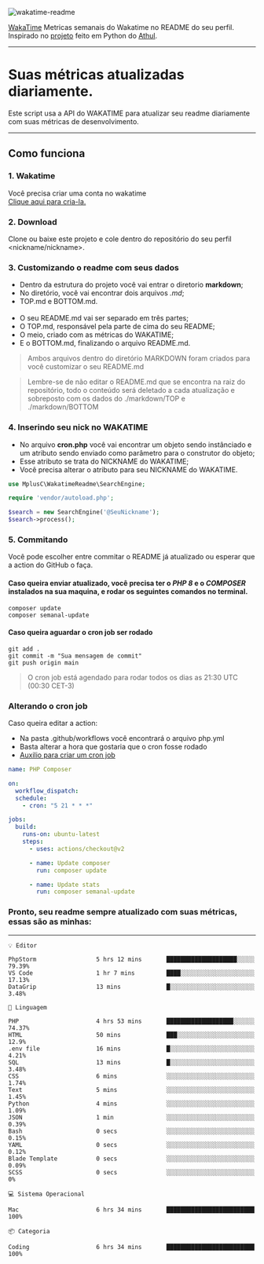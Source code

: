 ![wakatime-readme](https://socialify.git.ci/bymatheus/wakatime-readme/image?description=1&descriptionEditable=M%C3%A9tricas%20semanais%20do%20Wakatime%20no%20seu%20README%20de%20perfil.&font=KoHo&forks=1&language=1&owner=1&pattern=Signal&stargazers=1&theme=Dark)

[WakaTime](https://wakatime.com) Metricas semanais do Wakatime no README do seu perfil. <br>
Inspirado no [projeto](https://github.com/athul/waka-readme) feito em Python do [Athul](https://github.com/athul).
___

# Suas métricas atualizadas diariamente.
Este script usa a API do WAKATIME para atualizar seu readme diariamente com suas métricas de desenvolvimento.

___

## Como funciona

### 1. Wakatime
Você precisa criar uma conta no wakatime <br>
[Clique aqui para cria-la.](https://wakatime.com) 

### 2. Download
Clone ou baixe este projeto e cole dentro do repositório do seu perfil <nickname/nickname>.

### 3. Customizando o readme com seus dados
- Dentro da estrutura do projeto você vai entrar o diretorio **markdown**;  
- No diretório, você vai encontrar dois arquivos *.md*;
- TOP.md e BOTTOM.md.
<br><br>
- O seu README.md vai ser separado em três partes; 
- O TOP.md, responsável pela parte de cima do seu README;
- O meio, criado com as métricas do WAKATIME;
- E o BOTTOM.md, finalizando o arquivo README.md.<br>

> Ambos arquivos dentro do diretório MARKDOWN foram criados para você customizar o seu README.md

> Lembre-se de não editar o README.md que se encontra na raiz do repositório, todo o conteúdo será deletado a cada atualização e sobreposto com os dados do ./markdown/TOP e ./markdown/BOTTOM

### 4. Inserindo seu nick no WAKATIME
- No arquivo **cron.php** você vai encontrar um objeto sendo instânciado e um atributo sendo enviado como parâmetro para o construtor do objeto;
- Esse atributo se trata do NICKNAME do WAKATIME;
- Você precisa alterar o atributo para seu NICKNAME do WAKATIME.

```php
use MplusC\WakatimeReadme\SearchEngine;

require 'vendor/autoload.php';

$search = new SearchEngine('@SeuNickname');
$search->process();
```

### 5. Commitando
Você pode escolher entre commitar o README já atualizado ou esperar que a action do GitHub o faça. <br>

#### Caso queira enviar atualizado, você precisa ter o *PHP 8* e o *COMPOSER* instalados na sua maquina, e rodar os seguintes comandos no terminal.
```composer
composer update
composer semanal-update 
```

#### Caso queira aguardar o cron job ser rodado 
```git 
git add .
git commit -m "Sua mensagem de commit"
git push origin main
```

>O cron job está agendado para rodar todos os dias as 21:30 UTC (00:30 CET-3) 

### Alterando o cron job
Caso queira editar a action:

- Na pasta .github/workflows você encontrará o arquivo php.yml
- Basta alterar a hora que gostaria que o cron fosse rodado
- [Auxilio para criar um cron job](https://crontab.guru)

```yml
name: PHP Composer

on:
  workflow_dispatch:
  schedule:
    - cron: "5 21 * * *"

jobs:
  build:
    runs-on: ubuntu-latest
    steps:
      - uses: actions/checkout@v2

      - name: Update composer
        run: composer update

      - name: Update stats
        run: composer semanal-update
```

### Pronto, seu readme sempre atualizado com suas métricas, essas são as minhas:

___
```text
💡 Editor

PhpStorm                 5 hrs 12 mins       ████████████████████░░░░░     79.39%
VS Code                  1 hr 7 mins         ████░░░░░░░░░░░░░░░░░░░░░     17.13%
DataGrip                 13 mins             █░░░░░░░░░░░░░░░░░░░░░░░░      3.48%
```
```text
💬 Linguagem

PHP                      4 hrs 53 mins       ███████████████████░░░░░░     74.37%
HTML                     50 mins             ███░░░░░░░░░░░░░░░░░░░░░░      12.9%
.env file                16 mins             █░░░░░░░░░░░░░░░░░░░░░░░░      4.21%
SQL                      13 mins             █░░░░░░░░░░░░░░░░░░░░░░░░      3.48%
CSS                      6 mins              ░░░░░░░░░░░░░░░░░░░░░░░░░      1.74%
Text                     5 mins              ░░░░░░░░░░░░░░░░░░░░░░░░░      1.45%
Python                   4 mins              ░░░░░░░░░░░░░░░░░░░░░░░░░      1.09%
JSON                     1 min               ░░░░░░░░░░░░░░░░░░░░░░░░░      0.39%
Bash                     0 secs              ░░░░░░░░░░░░░░░░░░░░░░░░░      0.15%
YAML                     0 secs              ░░░░░░░░░░░░░░░░░░░░░░░░░      0.12%
Blade Template           0 secs              ░░░░░░░░░░░░░░░░░░░░░░░░░      0.09%
SCSS                     0 secs              ░░░░░░░░░░░░░░░░░░░░░░░░░         0%
```
```text
💻 Sistema Operacional

Mac                      6 hrs 34 mins       █████████████████████████       100%
```
```text
📦 Categoria

Coding                   6 hrs 34 mins       █████████████████████████       100%
```
